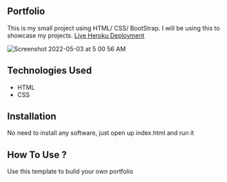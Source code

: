## Portfolio
This is my small project using HTML/ CSS/ BootStrap. I will be using this to showcase my projects.
[Live Heroku Deployment](https://portfolio-bthanpirak.herokuapp.com/)


![Screenshot 2022-05-03 at 5 00 56 AM](https://user-images.githubusercontent.com/59497672/166342465-6963737f-1c48-468a-ab8f-a7107604841a.png)



## Technologies Used
* HTML
* CSS


## Installation
No need to install any software, just open up index.html and run it


## How To Use ?
Use this template to build your own portfolio
